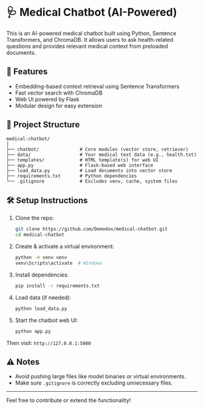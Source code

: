 # 🩺 Medical Chatbot (AI-Powered)

This is an AI-powered medical chatbot built using Python, Sentence Transformers, and ChromaDB. It allows users to ask health-related questions and provides relevant medical context from preloaded documents.

## 🚀 Features
- Embedding-based context retrieval using Sentence Transformers
- Fast vector search with ChromaDB
- Web UI powered by Flask
- Modular design for easy extension

## 📁 Project Structure
```
medical-chatbot/
│
├── chatbot/               # Core modules (vector store, retriever)
├── data/                  # Your medical text data (e.g., health.txt)
├── templates/             # HTML template(s) for web UI
├── app.py                 # Flask-based web interface
├── load_data.py           # Load documents into vector store
├── requirements.txt       # Python dependencies
└── .gitignore             # Excludes venv, cache, system files
```

## 🛠️ Setup Instructions

1. Clone the repo:
   ```bash
   git clone https://github.com/Demodox/medical-chatbot.git
   cd medical-chatbot
   ```

2. Create & activate a virtual environment:
   ```bash
   python -m venv venv
   venv\Scripts\activate  # Windows
   ```

3. Install dependencies:
   ```bash
   pip install -r requirements.txt
   ```

4. Load data (if needed):
   ```bash
   python load_data.py
   ```

5. Start the chatbot web UI:
   ```bash
   python app.py
   ```

Then visit: `http://127.0.0.1:5000`

## ⚠️ Notes
- Avoid pushing large files like model binaries or virtual environments.
- Make sure `.gitignore` is correctly excluding unnecessary files.

---

Feel free to contribute or extend the functionality!
